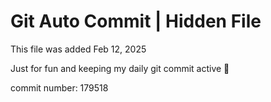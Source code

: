 # Git Auto Commit | Hidden File

This file was added Feb 12, 2025

Just for fun and keeping my daily git commit active 🤪

commit number: 179518
